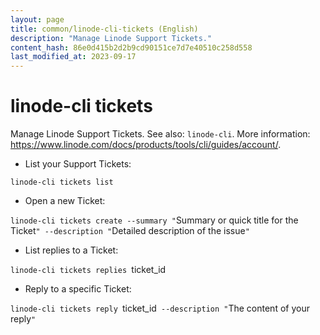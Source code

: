 ```yaml
---
layout: page
title: common/linode-cli-tickets (English)
description: "Manage Linode Support Tickets."
content_hash: 86e0d415b2d2b9cd90151ce7d7e40510c258d558
last_modified_at: 2023-09-17
---
```

# linode-cli tickets

Manage Linode Support Tickets.
See also: `linode-cli`.
More information: <https://www.linode.com/docs/products/tools/cli/guides/account/>.

- List your Support Tickets:

`linode-cli tickets list`

- Open a new Ticket:

`linode-cli tickets create --summary "`<span class="tldr-var badge badge-pill bg-dark-lm bg-white-dm text-white-lm text-dark-dm font-weight-bold">Summary or quick title for the Ticket</span>`" --description "`<span class="tldr-var badge badge-pill bg-dark-lm bg-white-dm text-white-lm text-dark-dm font-weight-bold">Detailed description of the issue</span>`"`

- List replies to a Ticket:

`linode-cli tickets replies `<span class="tldr-var badge badge-pill bg-dark-lm bg-white-dm text-white-lm text-dark-dm font-weight-bold">ticket_id</span>

- Reply to a specific Ticket:

`linode-cli tickets reply `<span class="tldr-var badge badge-pill bg-dark-lm bg-white-dm text-white-lm text-dark-dm font-weight-bold">ticket_id</span>` --description "`<span class="tldr-var badge badge-pill bg-dark-lm bg-white-dm text-white-lm text-dark-dm font-weight-bold">The content of your reply</span>`"`
